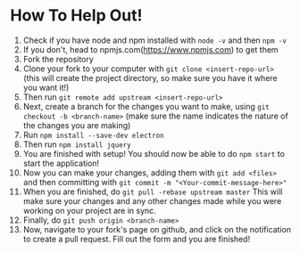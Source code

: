 # How To Help Out!
1. Check if you have node and npm installed with ```node -v``` and then ```npm -v```
2. If you don't, head to npmjs.com(https://www.npmjs.com) to get them
3. Fork the repository
4. Clone your fork to your computer with ```git clone <insert-repo-url>``` (this will create the project directory, so make sure you have it where you want it!)
5. Then run ```git remote add upstream <insert-repo-url>```
6. Next, create a branch for the changes you want to make, using ```git checkout -b <branch-name>``` (make sure the name indicates the nature of the changes you are making)
7. Run ```npm install --save-dev electron```
8. Then run ```npm install jquery```
9. You are finished with setup! You should now be able to do ```npm start``` to start the application!
10. Now you can make your changes, adding them with ```git add <files>``` and then committing with ```git commit -m "<Your-commit-message-here>"```
11. When you are finished, do ```git pull -rebase upstream master``` This will make sure your changes and any other changes made while you were working on your project are in sync.
12. Finally, do ```git push origin <branch-name>```
12. Now, navigate to your fork's page on github, and click on the notification to create a pull request. Fill out the form and you are finished!
